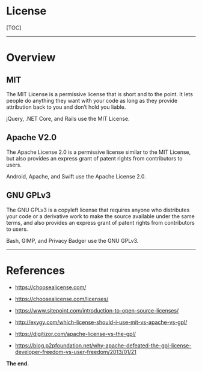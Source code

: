 License
===============================================================================

[TOC]

-------------------------------------------------------------------------------
# Overview


## MIT
The MIT License is a permissive license that is short and to the point. It lets people do anything they want with your code as long as they provide attribution back to you and don’t hold you liable.

jQuery, .NET Core, and Rails use the MIT License.

## Apache V2.0
The Apache License 2.0 is a permissive license similar to the MIT License, but also provides an express grant of patent rights from contributors to users.

Android, Apache, and Swift use the Apache License 2.0.

## GNU GPLv3
The GNU GPLv3 is a copyleft license that requires anyone who distributes your code or a derivative work to make the source available under the same terms,
and also provides an express grant of patent rights from contributors to users.

Bash, GIMP, and Privacy Badger use the GNU GPLv3.


-------------------------------------------------------------------------------
# References

- https://choosealicense.com/
- https://choosealicense.com/licenses/


- https://www.sitepoint.com/introduction-to-open-source-licenses/
- http://exygy.com/which-license-should-i-use-mit-vs-apache-vs-gpl/


- https://digitizor.com/apache-license-vs-the-gpl/
- https://blog.p2pfoundation.net/why-apache-defeated-the-gpl-license-developer-freedom-vs-user-freedom/2013/01/21


**The end.**
